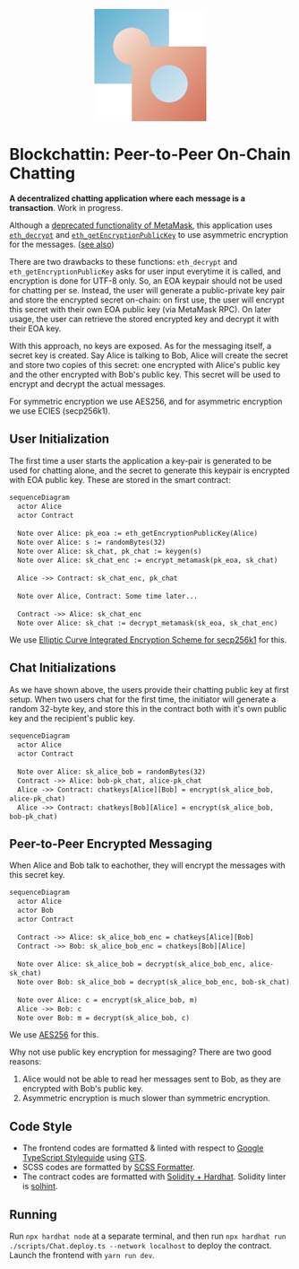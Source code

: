 <p align="center">
  <img src="./img/blockchattin.svg" alt="logo" width="200">
</p>

# Blockchattin: Peer-to-Peer On-Chain Chatting

**A decentralized chatting application where each message is a transaction**. Work in progress.

Although a [deprecated functionality of MetaMask](https://medium.com/metamask/metamask-api-method-deprecation-2b0564a84686), this application uses [`eth_decrypt`](https://docs.metamask.io/guide/rpc-api.html#eth-decrypt-deprecated) and [`eth_getEncryptionPublicKey`](https://docs.metamask.io/guide/rpc-api.html#eth-getencryptionpublickey-deprecated) to use asymmetric encryption for the messages. ([see also](https://betterprogramming.pub/exchanging-encrypted-data-on-blockchain-using-metamask-a2e65a9a896c))

There are two drawbacks to these functions: `eth_decrypt` and `eth_getEncryptionPublicKey` asks for user input everytime it is called, and encryption is done for UTF-8 only. So, an EOA keypair should not be used for chatting per se. Instead, the user will generate a public-private key pair and store the encrypted secret on-chain: on first use, the user will encrypt this secret with their own EOA public key (via MetaMask RPC). On later usage, the user can retrieve the stored encrypted key and decrypt it with their EOA key.

With this approach, no keys are exposed. As for the messaging itself, a secret key is created. Say Alice is talking to Bob, Alice will create the secret and store two copies of this secret: one encrypted with Alice's public key and the other encrypted with Bob's public key. This secret will be used to encrypt and decrypt the actual messages.

For symmetric encryption we use AES256, and for asymmetric encryption we use ECIES (secp256k1).

## User Initialization

The first time a user starts the application a key-pair is generated to be used for chatting alone, and the secret to generate this keypair is encrypted with EOA public key. These are stored in the smart contract:

```mermaid
sequenceDiagram
  actor Alice
  actor Contract

  Note over Alice: pk_eoa := eth_getEncryptionPublicKey(Alice)
  Note over Alice: s := randomBytes(32)
  Note over Alice: sk_chat, pk_chat := keygen(s)
  Note over Alice: sk_chat_enc := encrypt_metamask(pk_eoa, sk_chat)

  Alice ->> Contract: sk_chat_enc, pk_chat

  Note over Alice, Contract: Some time later...

  Contract ->> Alice: sk_chat_enc
  Note over Alice: sk_chat := decrypt_metamask(sk_eoa, sk_chat_enc)

```

We use [Elliptic Curve Integrated Encryption Scheme for secp256k1](https://ecies.org/js/) for this.

## Chat Initializations

As we have shown above, the users provide their chatting public key at first setup. When two users chat for the first time, the initiator will generate a random 32-byte key, and store this in the contract both with it's own public key and the recipient's public key.

```mermaid
sequenceDiagram
  actor Alice
  actor Contract

  Note over Alice: sk_alice_bob = randomBytes(32)
  Contract ->> Alice: bob-pk_chat, alice-pk_chat
  Alice ->> Contract: chatkeys[Alice][Bob] = encrypt(sk_alice_bob, alice-pk_chat)
  Alice ->> Contract: chatkeys[Bob][Alice] = encrypt(sk_alice_bob, bob-pk_chat)
```

## Peer-to-Peer Encrypted Messaging

When Alice and Bob talk to eachother, they will encrypt the messages with this secret key.

```mermaid
sequenceDiagram
  actor Alice
  actor Bob
  actor Contract

  Contract ->> Alice: sk_alice_bob_enc = chatkeys[Alice][Bob]
  Contract ->> Bob: sk_alice_bob_enc = chatkeys[Bob][Alice]

  Note over Alice: sk_alice_bob = decrypt(sk_alice_bob_enc, alice-sk_chat)
  Note over Bob: sk_alice_bob = decrypt(sk_alice_bob_enc, bob-sk_chat)

  Note over Alice: c = encrypt(sk_alice_bob, m)
  Alice ->> Bob: c
  Note over Bob: m = decrypt(sk_alice_bob, c)
```

We use [AES256](https://www.npmjs.com/package/aes256) for this.

Why not use public key encryption for messaging? There are two good reasons:

1. Alice would not be able to read her messages sent to Bob, as they are encrypted with Bob's public key.
2. Asymmetric encryption is much slower than symmetric encryption.

## Code Style

- The frontend codes are formatted & linted with respect to [Google TypeScript Styleguide](https://google.github.io/styleguide/tsguide.html) using [GTS](https://github.com/google/gts).
- SCSS codes are formatted by [SCSS Formatter](https://marketplace.visualstudio.com/items?itemName=sibiraj-s.vscode-scss-formatter).
- The contract codes are formatted with [Solidity + Hardhat](https://hardhat.org/hardhat-vscode/docs/formatting). Solidity linter is [solhint](https://protofire.github.io/solhint).

## Running

Run `npx hardhat node` at a separate terminal, and then run `npx hardhat run ./scripts/Chat.deploy.ts --network localhost` to deploy the contract. Launch the frontend with `yarn run dev`.
